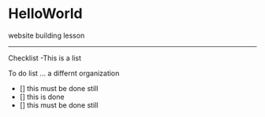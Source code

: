 # HelloWorld
website building lesson

-------

Checklist
-This is a list

To do list ... a differnt organization
- [] this must be done still
- [] this is done
- [] this must be done still